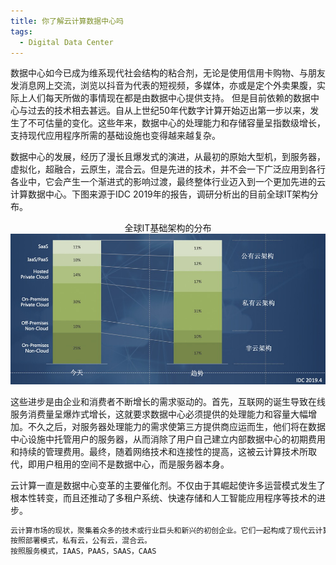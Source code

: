 ```yaml
---
title: 你了解云计算数据中心吗
tags:
  - Digital Data Center
---
```

数据中心如今已成为维系现代社会结构的粘合剂，无论是使用信用卡购物、与朋友发消息网上交流，浏览以抖音为代表的短视频，多媒体，亦或是定个外卖果腹，实际上人们每天所做的事情现在都是由数据中心提供支持。
但是目前依赖的数据中心与过去的技术相去甚远。自从上世纪50年代数字计算开始迈出第一步以来，发生了不可估量的变化。这些年来，数据中心的处理能力和存储容量呈指数级增长，支持现代应用程序所需的基础设施也变得越来越复杂。

数据中心的发展，经历了漫长且爆发式的演进，从最初的原始大型机，到服务器，虚拟化，超融合，云原生，混合云。但是先进的技术，并不会一下广泛应用到各行各业中，它会产生一个渐进式的影响过渡，最终整体行业迈入到一个更加先进的云计算数据中心。下图来源于IDC 2019年的报告，调研分析出的目前全球IT架构分布。
<div align=center>全球IT基础架构的分布<img src ="/assets/images/GlobalITarchitecture.jpg"/></div>

这些进步是由企业和消费者不断增长的需求驱动的。首先，互联网的诞生导致在线服务消费量呈爆炸式增长，这就要求数据中心必须提供的处理能力和容量大幅增加。不久之后，对服务器处理能力的需求使第三方提供商应运而生，他们将在数据中心设施中托管用户的服务器，从而消除了用户自己建立内部数据中心的初期费用和持续的管理费用。最终，随着网络技术和连接性的提高，这被云计算技术所取代，即用户租用的空间不是数据中心，而是服务器本身。

云计算一直是数据中心变革的主要催化剂。不仅由于其崛起使许多运营模式发生了根本性转变，而且还推动了多租户系统、快速存储和人工智能应用程序等技术的进步。
```cpp
云计算市场的现状，聚集着众多的技术或行业巨头和新兴的初创企业。它们一起构成了现代云计算缤纷多彩的图谱。我暂且将它们进行两种方式的分类，以便于大家清晰的理解。
按照部署模式，私有云，公有云，混合云。
按照服务模式，IAAS，PAAS，SAAS，CAAS
```
